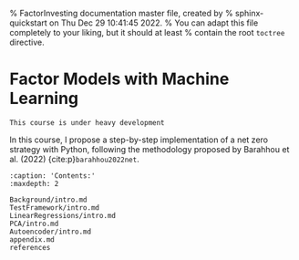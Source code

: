 % FactorInvesting documentation master file, created by
% sphinx-quickstart on Thu Dec 29 10:41:45 2022.
% You can adapt this file completely to your liking, but it should at least
% contain the root `toctree` directive.

# Factor Models with Machine Learning

```{warning}
This course is under heavy development
```

In this course, I propose a step-by-step implementation of a net zero strategy with Python, following the methodology proposed by Barahhou et al. (2022) {cite:p}`barahhou2022net`.

```{toctree}
:caption: 'Contents:'
:maxdepth: 2

Background/intro.md
TestFramework/intro.md
LinearRegressions/intro.md
PCA/intro.md
Autoencoder/intro.md
appendix.md
references
```
